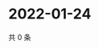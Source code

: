 # 2022-01-24

共 0 条

<!-- BEGIN WEIBO -->
<!-- 最后更新时间 Mon Jan 24 2022 21:18:00 GMT+0800 (China Standard Time) -->

<!-- END WEIBO -->
